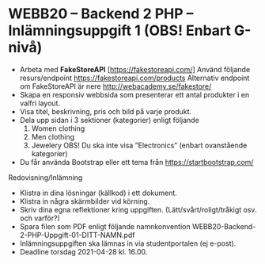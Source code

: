 # WEBB20 – Backend 2 PHP – Inlämningsuppgift 1 (OBS! Enbart G-nivå)

- Arbeta med **FakeStoreAPI** [https://fakestoreapi.com/]
  Använd följande resurs/endpoint https://fakestoreapi.com/products
  Alternativ endpoint om FakeStoreAPI är nere http://webacademy.se/fakestore/
- Skapa en responsiv webbsida som presenterar ett antal produkter i en valfri layout.
- Visa titel, beskrivning, pris och bild på varje produkt.
- Dela upp sidan i 3 sektioner (kategorier) enligt följande
  1. Women clothing
  2. Men clothing
  3. Jewelery
     OBS! Du ska inte visa ”Electronics” (enbart ovanstående kategorier)
- Du får använda Bootstrap eller ett tema från https://startbootstrap.com/

Redovisning/Inlämning

- Klistra in dina lösningar (källkod) i ett dokument.
- Klistra in några skärmbilder vid körning.
- Skriv dina egna reflektioner kring uppgiften.
  (Lätt/svårt/roligt/tråkigt osv. och varför?)
- Spara filen som PDF enligt följande namnkonvention
  WEBB20-Backend-2-PHP-Uppgift-01-DITT-NAMN.pdf
- Inlämningsuppgiften ska lämnas in via studentportalen (ej e-post).
- Deadline torsdag 2021-04-28 kl. 16.00.
